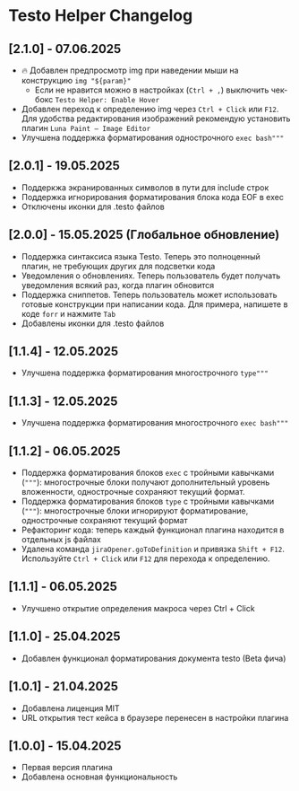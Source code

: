# Testo Helper Changelog
## [2.1.0] - 07.06.2025
- 🔥 Добавлен предпросмотр img при наведении мыши на конструкцию `img "${param}"`
    - Если не нравится можно в настройках (`Ctrl + ,`) выключить чек-бокс `Testo Helper: Enable Hover`
- Добавлен переход к определению img через `Ctrl + Click` или `F12`. Для удобства редактирования изображений рекомендую установить плагин `Luna Paint — Image Editor`
- Улучшена поддержка форматирования однострочного `exec bash"""`
## [2.0.1] - 19.05.2025
- Поддеркжа экранированных символов в пути для include строк
- Поддержка игнорирования форматирования блока кода EOF в exec
- Отключены иконки для .testo файлов
## [2.0.0] - 15.05.2025 (Глобальное обновление)
- Поддержка синтаксиса языка Testo. Теперь это полноценный плагин, не требующих других для подсветки кода
- Уведомления о обновлениях. Теперь пользователь будет получать уведомления всякий раз, когда плагин обновится
- Поддержка сниппетов. Теперь пользователь может использовать готовые конструкции при написании кода. Для примера, напишете в коде `forr` и нажмите `Tab`
- Добавлены иконки для .testo файлов
## [1.1.4] - 12.05.2025
- Улучшена поддержка форматирования многострочного `type"""`
## [1.1.3] - 12.05.2025
- Улучшена поддержка форматирования многострочного `exec bash"""`
## [1.1.2] - 06.05.2025
- Поддержка форматирования блоков `exec` с тройными кавычками (`"""`): многострочные блоки получают дополнительный уровень вложенности, однострочные сохраняют текущий формат.
- Поддержка форматирования блоков `type` с тройными кавычками (`"""`): многострочные блоки игнорируют форматирование, однострочные сохраняют текущий формат
- Рефакторинг кода: теперь каждый функционал плагина находится в отдельных js файлах
- Удалена команда `jiraOpener.goToDefinition` и привязка `Shift + F12`. Используйте `Ctrl + Click` или `F12` для перехода к определению.
## [1.1.1] - 06.05.2025
- Улучшено открытие определения макроса через Ctrl + Click
## [1.1.0] - 25.04.2025
- Добавлен функционал форматирования документа testo (Beta фича)
## [1.0.1] - 21.04.2025
- Добавлена лиценция MIT
- URL открытия тест кейса в браузере перенесен в настройки плагина
## [1.0.0] - 15.04.2025
- Первая версия плагина
- Добавлена основная функциональность
